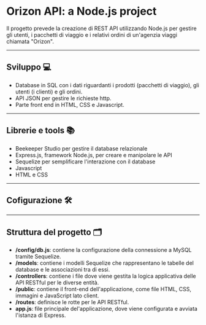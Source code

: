 # Orizon API: a Node.js project
Il progetto prevede la creazione di REST API utilizzando Node.js per gestire gli utenti, i pacchetti di viaggio e i relativi ordini di un'agenzia viaggi chiamata "Orizon".

---
## Sviluppo 💻
- Database in SQL con i dati riguardanti i prodotti (pacchetti di viaggio), gli utenti (i clienti) e gli ordini.
- API JSON per gestire le richieste http.
- Parte front end in HTML, CSS e Javascript.

---
## Librerie e tools 📚
- Beekeeper Studio per gestire il database relazionale
- Express.js, framework Node.js, per creare e manipolare le API
- Sequelize per semplificare l'interazione con il database
- Javascript
- HTML e CSS

---
## Cofigurazione 🛠️

---
## Struttura del progetto 🗂️
- **/config/db.js**: contiene la configurazione della connessione a MySQL tramite Sequelize.
- **/models**: contiene i modelli Sequelize che rappresentano le tabelle del database e le associazioni tra di essi.
- **/controllers**: contiene i file dove viene gestita la logica applicativa delle API RESTful per le diverse entità.
- **/public**: contiene il front-end dell'applicazione, come file HTML, CSS, immagini e JavaScript lato client.
- **/routes**: definisce le rotte per le API RESTful.
- **app.js**: file principale del'applicazione, dove viene configurata e avviata l'istanza di Express.

